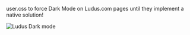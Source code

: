 user.css to force Dark Mode on Ludus.com pages until they implement a native solution!

![Ludus Dark mode](https://github.com/DoraTrix/Ludus-Dark-css/assets/58751796/c6119e2e-4013-404e-b648-0a8ce4f4f739)
